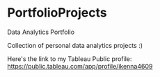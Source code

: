 # PortfolioProjects
Data Analytics Portfolio

Collection of personal data analytics projects :)

Here's the link to my Tableau Public profile: https://public.tableau.com/app/profile/ikenna4609
